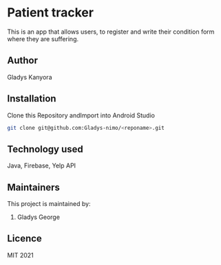 # Patient tracker
This is an app that allows users, to register and write their condition form where they are suffering.
## Author
Gladys Kanyora
## Installation
Clone this Repository andImport into Android Studio

```bash
git clone git@github.com:Gladys-nimo/<reponame>.git
```
## Technology used
Java, Firebase, Yelp API
## Maintainers
This project is maintained by:
1. Gladys George
## Licence
MIT
2021
